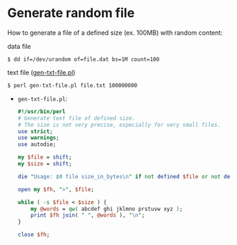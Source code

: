 # Generate random file

How to generate a file of a defined size (ex. 100MB) with random content:

data file

```none
$ dd if=/dev/urandom of=file.dat bs=1M count=100
```

text file ([gen-txt-file.pl](https://github.com/jreisinger/audit/blob/master/scripts/gen-txt-file.pl))

```
$ perl gen-txt-file.pl file.txt 100000000
```

 * `gen-txt-file.pl`:

    ```perl
    #!/usr/bin/perl
    # Generate text file of defined size.
    # The size is not very precise, especially for very small files.
    use strict;
    use warnings;
    use autodie;

    my $file = shift;
    my $size = shift;

    die "Usage: $0 file size_in_bytes\n" if not defined $file or not defined $size;

    open my $fh, ">", $file;

    while ( -s $file < $size ) {
        my @words = qw( abcdef ghi jklmno prstuvw xyz );
        print $fh join( " ", @words ), "\n";
    }

    close $fh;
```
